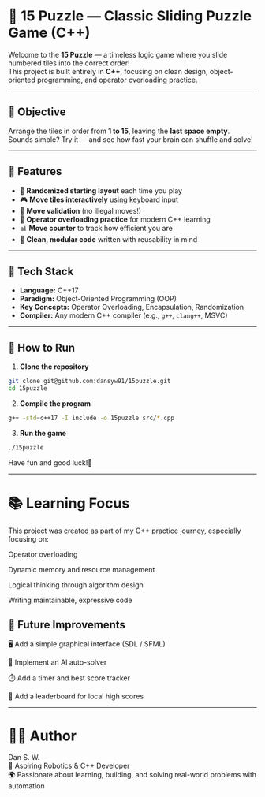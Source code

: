 # 🧩 15 Puzzle — Classic Sliding Puzzle Game (C++)

Welcome to the **15 Puzzle** — a timeless logic game where you slide numbered tiles into the correct order!  
This project is built entirely in **C++**, focusing on clean design, object-oriented programming, and operator overloading practice.

---

## 🎯 Objective

Arrange the tiles in order from **1 to 15**, leaving the **last space empty**.  
Sounds simple? Try it — and see how fast your brain can shuffle and solve!

---

## 🧠 Features

- 🧮 **Randomized starting layout** each time you play  
- 🎮 **Move tiles interactively** using keyboard input  
- 🚫 **Move validation** (no illegal moves!)  
- 🔄 **Operator overloading practice** for modern C++ learning  
- 📊 **Move counter** to track how efficient you are  
- 💾 **Clean, modular code** written with reusability in mind  

---

## 🧰 Tech Stack

- **Language:** C++17  
- **Paradigm:** Object-Oriented Programming (OOP)  
- **Key Concepts:** Operator Overloading, Encapsulation, Randomization  
- **Compiler:** Any modern C++ compiler (e.g., `g++`, `clang++`, MSVC)

---

## 🚀 How to Run

1. **Clone the repository**  
```bash  
git clone git@github.com:dansyw91/15puzzle.git  
cd 15puzzle
```

2. **Compile the program**  
```bash
g++ -std=c++17 -I include -o 15puzzle src/*.cpp
```

3. **Run the game**  
```bash
./15puzzle
```

Have fun and good luck!🤪  
  
---

# 📚 Learning Focus  
This project was created as part of my C++ practice journey, especially focusing on:

Operator overloading

Dynamic memory and resource management

Logical thinking through algorithm design

Writing maintainable, expressive code

## 🌟 Future Improvements  

🖥️ Add a simple graphical interface (SDL / SFML)

🧮 Implement an AI auto-solver

⏱️ Add a timer and best score tracker

💬 Add a leaderboard for local high scores

---

# 👨‍💻 Author  
Dan S. W.  
💼 Aspiring Robotics & C++ Developer  
🌍 Passionate about learning, building, and solving real-world problems with automation
